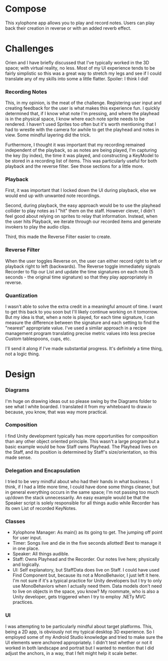 # Compose
This xylophone app allows you to play and record notes. Users can play back their creation in reverse or with an added reverb effect.

# Challenges
Orien and I have briefly discussed that I've typically worked in the 3D space; with virtual reality, no less. Most of my UI experience tends to be fairly simplistic so this was a great way to stretch my legs and see if I could translate any of my skills into some a little flatter. Spoiler: I think I did!

### Recording Notes
This, in my opinion, is the meat of the challenge. Registering user input and creating feedback for the user is what makes this experience fun. I quickly determined that, if I know what note I'm pressing, and where the playhead is in the physical space, I know where each note sprite needs to be rendered. I haven't used Sprites too often but it's worth mentioning that I had to wrestle with the camera for awhile to get the playhead and notes in view. Some mindful layering did the trick.

Furthermore, I thought it was important that my recording remained independent of the playback, so as notes are being played, I'm capturing the key (by index), the time it was played, and constructing a KeyModel to be stored in a recording list of items. This was particularly useful for both playback and the reverse filter. See those sections for a little more.

### Playback
First, it was important that I locked down the UI during playback, else we would end up with unwanted note recordings.

Second, during playback, the easy approach would be to use the playhead collider to play notes as I "hit" them on the staff. However clever, I didn't feel good about relying on sprites to relay that information. Instead, when the user hits Playback, we iterate through our recorded items and generate invokers to play the audio clips.

Third, this made the Reverse Filter easier to create.

### Reverse Filter
When the user toggles Reverse on, the user can either record right to left or playback right to left (backwards). The Reverse toggle immediately signals Recorder to flip our List and update the time signatures on each note (5 seconds - the original time signature) so that they play appropriately in reverse.

### Quantization
I wasn't able to solve the extra credit in a meaningful amount of time. I want to get this back to you soon but I'll likely continue working on it tomorrow. But my idea is that, when a note is played, for each time signature, I can measure the difference between the signature and each setting to find the "nearest" appropriate value. I've used a similar approach in a recipe management program translating precise metric values into less precise Custom tablespoons, cups, etc.

I'll send it along if I've made substantial progress. It's definitely a time thing, not a logic thing.

# Design

### Diagrams
I'm huge on drawing ideas out so please swing by the Diagrams folder to see what I white boarded. I translated it from my whiteboard to draw.io because, you know, that was way more practical.

### Composition
I find Unity development typically has more opportunities for composition than any other object oriented principle. This wasn't a large program but a basic example would be how Staff owns Playhead. The Playhead lives on the Staff, and its position is determined by Staff's size/orientation, so this made sense.

### Delegation and Encapsulation
I tried to be very mindful about who had their hands in what business. I think, if I had a little more time, I could have done some things cleaner, but in general everything occurs in the same space; I'm not passing too much up/down the stack unnecessarily. An easy example would be that the Speaker script is solely responsible for all things audio while Recorder has its own List of recorded KeyNotes.

### Classes
 - Xylophone Manager: As main() as its going to get. The jumping off point for user input.
 - Timer: Songs live and die in the five seconds allotted! Best to manage it in one place.
 - Speaker: All things audible.
 - Staff: Owns Playhead and the Recorder. Our notes live here; physically and logically.
 - UI: Self explanatory, but StaffData does live on Staff. I could have used Find Component but, because its not a MonoBehavior, I just left it here. I'm not sure if it's a typical practice for Unity developers but I try to only use MonoBehaviors when I actually need them. Data models don't need to live on objects in the space, you know? My roommate, who is also a Unity developer, gets triggered when I try to employ .NETy MVC practices.

### UI
I was attempting to be particularly mindful about target platforms. This, being a 2D app, is obviously not my typical desktop 3D experience. So I employed some of my Android Studio knowledge and tried to make sure the UI elements were anchored appropriately. I didn't test whether or not it worked in both landscape and portrait but I wanted to mention that I did adjust the anchors, in a way, that I felt might help it scale better.
